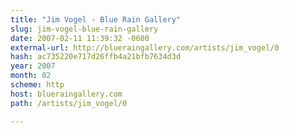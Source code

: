 ```yaml
---
title: "Jim Vogel - Blue Rain Gallery"
slug: jim-vogel-blue-rain-gallery
date: 2007-02-11 11:39:32 -0600
external-url: http://blueraingallery.com/artists/jim_vogel/0
hash: ac735220e717d26ffb4a21bfb7634d3d
year: 2007
month: 02
scheme: http
host: blueraingallery.com
path: /artists/jim_vogel/0

---
```




